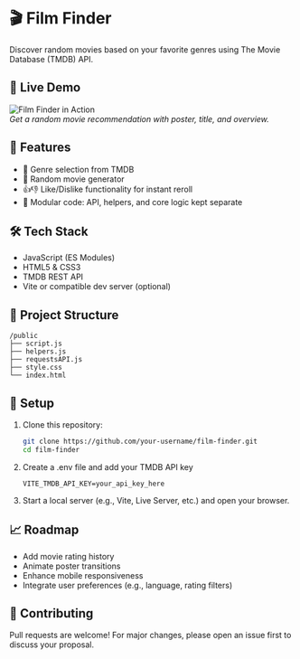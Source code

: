 # 🎬 Film Finder

Discover random movies based on your favorite genres using The Movie Database (TMDB) API.

## 🚀 Live Demo

![Film Finder in Action](assets/demo-preview.gif) <br>
*Get a random movie recommendation with poster, title, and overview.*

## 🧠 Features

- 🎥 Genre selection from TMDB
- 🎲 Random movie generator
- 👍👎 Like/Dislike functionality for instant reroll
- 🧩 Modular code: API, helpers, and core logic kept separate

## 🛠️ Tech Stack

- JavaScript (ES Modules)
- HTML5 & CSS3
- TMDB REST API
- Vite or compatible dev server (optional)

## 📂 Project Structure
```
/public
├── script.js
├── helpers.js
├── requestsAPI.js
├── style.css
└── index.html
```

## 🔧 Setup
1. Clone this repository:
    ```bash
    git clone https://github.com/your-username/film-finder.git
    cd film-finder
    ```

2. Create a .env file and add your TMDB API key
    ```
    VITE_TMDB_API_KEY=your_api_key_here
    ```

3. Start a local server (e.g., Vite, Live Server, etc.) and open your browser.

## 📈 Roadmap

- Add movie rating history
- Animate poster transitions
- Enhance mobile responsiveness
- Integrate user preferences (e.g., language, rating filters)

## 🤝 Contributing
Pull requests are welcome! For major changes, please open an issue first to discuss your proposal.